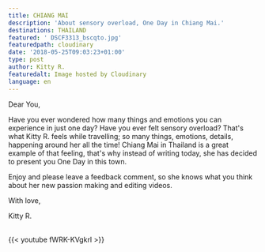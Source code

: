 ```yaml
---
title: CHIANG MAI
description: 'About sensory overload, One Day in Chiang Mai.'
destinations: THAILAND
featured: ' DSCF3313_bscqto.jpg'
featuredpath: cloudinary
date: '2018-05-25T09:03:23+01:00'
type: post
author: Kitty R.
featuredalt: Image hosted by Cloudinary
language: en
---
```

Dear You, 

Have you ever wondered how many things and emotions you can experience in just one day?  Have you ever felt sensory overload? That's what Kitty R. feels while travelling; so many things, emotions, details, happening around her all the time! Chiang Mai in Thailand is a great example of that feeling, that's why instead of writing today, she has decided to present you One Day in this town. 

Enjoy and please leave a feedback comment, so she knows what you think about her new passion making and editing videos. 

With love, 

Kitty R. 



<br>{{< youtube fWRK-KVgkrI >}}</br>
